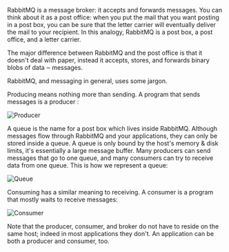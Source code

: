 RabbitMQ is a message broker: it accepts and forwards messages. You can think about it as a post office: when you put the mail that you want posting in a post box, you can be sure that the letter carrier will eventually deliver the mail to your recipient. In this analogy, RabbitMQ is a post box, a post office, and a letter carrier.

The major difference between RabbitMQ and the post office is that it doesn't deal with paper, instead it accepts, stores, and forwards binary blobs of data ‒ messages.

RabbitMQ, and messaging in general, uses some jargon.

Producing means nothing more than sending. A program that sends messages is a producer :

![Producer](https://www.rabbitmq.com/img/tutorials/producer.png)


A queue is the name for a post box which lives inside RabbitMQ. Although messages flow through RabbitMQ and your applications, they can only be stored inside a queue. A queue is only bound by the host's memory & disk limits, it's essentially a large message buffer. Many producers can send messages that go to one queue, and many consumers can try to receive data from one queue. This is how we represent a queue:

![Queue](https://www.rabbitmq.com/img/tutorials/queue.png)

Consuming has a similar meaning to receiving. A consumer is a program that mostly waits to receive messages:

![Consumer](https://www.rabbitmq.com/img/tutorials/consumer.png)

Note that the producer, consumer, and broker do not have to reside on the same host; indeed in most applications they don't. An application can be both a producer and consumer, too.
